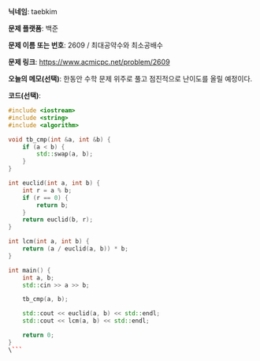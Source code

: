 **닉네임**: taebkim

**문제 플랫폼**: 백준

**문제 이름 또는 번호**: 2609 / 최대공약수와 최소공배수

**문제 링크**: https://www.acmicpc.net/problem/2609

**오늘의 메모(선택)**: 한동안 수학 문제 위주로 풀고 점진적으로 난이도를 올릴 예정이다. 

**코드(선택)**:

```c++
#include <iostream>
#include <string>
#include <algorithm>

void tb_cmp(int &a, int &b) {
    if (a < b) {
        std::swap(a, b);
    }
}

int euclid(int a, int b) {
    int r = a % b;
    if (r == 0) {
        return b;
    }
    return euclid(b, r);
}

int lcm(int a, int b) {
    return (a / euclid(a, b)) * b;
}

int main() {
    int a, b;
    std::cin >> a >> b;

    tb_cmp(a, b);

    std::cout << euclid(a, b) << std::endl;
    std::cout << lcm(a, b) << std::endl;

    return 0;
}
\```